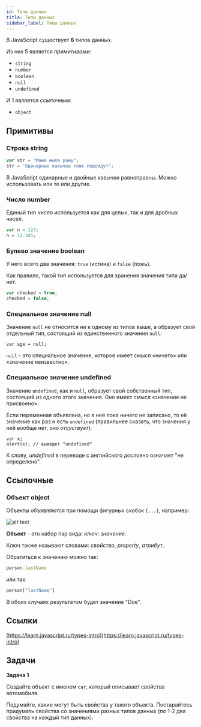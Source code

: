 ```yaml
---
id: Типы данных
title: Типы данных
sidebar_label: Типы данных
---
```


В JavaScript существует **6** типов данных.

Из них 5 является *примитивами*:

* ```string```
* ```number```
* ```boolean```
* ```null```
* ```undefined```

И 1 является *ссылочным*:

* ```object```

## Примитивы

### Строка string

```js
var str = "Мама мыла раму";
str = 'Одинарные кавычки тоже подойдут';
```

В JavaScript одинарные и двойные кавычки равноправны. Можно использовать или те или другие.

### Число number

Единый тип *число* используется как для целых, так и для дробных чисел.

```js
var n = 123;
n = 12.345;
```

### Булево значение boolean

У него всего два значения: ```true``` (истина) и ```false``` (ложь).

Как правило, такой тип используется для хранения значения типа да/нет.

```js
var checked = true;
checked = false;
```

### Специальное значение null

Значение ```null``` не относится ни к одному из типов выше, а образует свой отдельный тип, состоящий из единственного значения ```null```:

```
var age = null;
```

```null``` - это специальное значение, которое имеет смысл «ничего» или «значение неизвестно».

### Специальное значение undefined

Значение ```undefined```, как и ```null```, образует свой собственный тип, состоящий из одного этого значения. Оно имеет смысл «значение не присвоено».

Если переменная объявлена, но в неё пока ничего не записано, то её значение как раз и есть ```undefined``` (правильнее сказать, что значения у неё вообще нет, оно *отсуствует*):

```
var x;
alert(x); // выведет "undefined"
```

К слову, *undefined* в переводе с английского дословно означает "не определено".

## Ссылочные

### Объект object

Объекты объявляются при помощи фигурных скобок ```{...}```, например:

![alt text](https://raw.githubusercontent.com/codyfet/acc-practice/master/images/Object.PNG "Объект")

**Объект** - это набор пар вида: *ключ*: *значение*.

Ключ также называют словами: *свойство*, *property*, *атрибут*.

Обратиться к значению можно так:

```js
person.lastName
```

или так:

```js
person["lastName"]
```

В обоих случаях результатом будет значение "Doe".

## Ссылки
[https://learn.javascript.ru/types-intro](https://learn.javascript.ru/types-intro)

## Задачи

**Задача 1**

Создайте объект с именем ```car```, который описывает свойства автомобиля.

Подумайте, какие могут быть свойства у такого объекта. Постарайтесь придумать свойства со значениями разных типов данных (по 1-2 два свойства на каждый тип данных).
